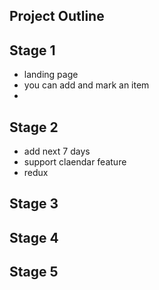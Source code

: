 ## Project Outline

## Stage 1
  - landing page
  - you can add and mark an item
  - 

## Stage 2
  - add next 7 days
  - support claendar feature
  - redux

## Stage 3

## Stage 4

## Stage 5